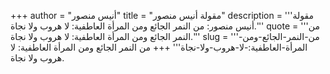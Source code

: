 +++
author = "أنيس منصور"
title = "مقولة أنيس منصور"
description = '''مقولة أنيس منصور: من النمر الجائع ومن المرأة العاطفية: لا هروب ولا نجاة.'''
quote = '''من النمر الجائع ومن المرأة العاطفية: لا هروب ولا نجاة.'''
slug = '''من-النمر-الجائع-ومن-المرأة-العاطفية:-لا-هروب-ولا-نجاة'''
+++
من النمر الجائع ومن المرأة العاطفية: لا هروب ولا نجاة.
